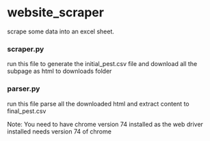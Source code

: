 # website_scraper
scrape some data into an excel sheet.

### scraper.py
run this file to generate the initial_pest.csv file and download all the subpage as html to downloads folder

### parser.py
run this file parse all the downloaded html and extract content to final_pest.csv


Note:
You need to have chrome version 74 installed as the web driver installed needs version 74 of chrome 